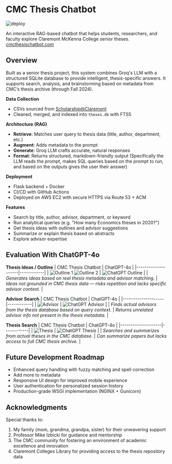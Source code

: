 # CMC Thesis Chatbot

![deploy](https://github.com/luisgomez214/CMC_Thesis_Chatbot/actions/workflows/deploy.yml/badge.svg)

An interactive RAG-based chatbot that helps students, researchers, and faculty explore Claremont McKenna College senior theses. [cmcthesischatbot.com](https://cmcthesischatbot.com)

## Overview

Built as a senior thesis project, this system combines Groq's LLM with a structured SQLite database to provide intelligent, thesis-specific answers. It supports search, analysis, and brainstorming based on metadata from CMC’s thesis archive (through Fall 2024).
 

**Data Collection**  
   - CSVs sourced from [Scholarship@Claremont](https://scholarship.claremont.edu)  
   - Cleaned, merged, and indexed into `theses.db` with FTS5

**Architecture (RAG)**  
   - **Retrieve**: Matches user query to thesis data (title, author, department, etc.)  
   - **Augment**: Adds metadata to the prompt  
   - **Generate**: Groq LLM crafts accurate, natural responses  
   - **Format**: Returns structured, markdown-friendly output
(Specifically the LLM reads the prompt, makes SQL queries based on the prompt to run, and based on the outputs gives the user their answer)

**Deployment**  
   - Flask backend + Docker  
   - CI/CD with GitHub Actions  
   - Deployed on AWS EC2 with secure HTTPS via Route 53 + ACM

**Features**

-  Search by title, author, advisor, department, or keyword  
-  Run analytical queries (e.g. "How many Economics theses in 2020?")  
-  Get thesis ideas with outlines and advisor suggestions  
-  Summarize or explain thesis based on abstracts  
-  Explore advisor expertise  

## Evaluation With ChatGPT-4o

**Thesis Ideas / Outline**
| CMC Thesis Chatbot | ChatGPT-4o |
|--------------------|------------|
| ![Outline 1](screenshots/outline1.png) ![Outline 2](screenshots/outline2.png) | ![ChatGPT Outline](screenshots/CheckOutline.png) |
| *Generates ideas based on real thesis metadata and advisor matching.* | *Ideas not grounded in CMC thesis data — risks repetition and lacks specific advisor context.* |

**Advisor Search**
| CMC Thesis Chatbot | ChatGPT-4o |
|--------------------|------------|
| ![Advisor](screenshots/advisor.png) | ![ChatGPT Advisor](screenshots/CheckAdvisor.png) |
| *Finds actual advisors from the thesis database based on query context.* | *Returns unrelated advisor info not present in the thesis metadata.* |

**Thesis Search**
| CMC Thesis Chatbot | ChatGPT-4o |
|--------------------|------------|
| ![Thesis](screenshots/thesis.png) | ![ChatGPT Thesis](screenshots/CheckThesis.png) |
| *Searches and summarizes from actual theses in the CMC database.* | *Can summarize papers but lacks access to full CMC thesis archive.* |



## Future Development Roadmap

- Enhanced query handling with fuzzy matching and spell correction
- Add more to metadata
- Responsive UI design for improved mobile experience
- User authentication for personalized session history
- Production-grade WSGI implementation (NGINX + Gunicorn)

## Acknowledgments

Special thanks to:
1. My family (mom, grandma, grandpa, sister) for their unwavering support
2. Professor Mike Izbicki for guidance and mentorship
3. The CMC community for fostering an environment of academic excellence and innovation
4. Claremont Colleges Library for providing access to the thesis repository data

